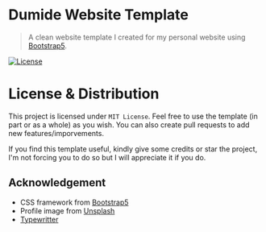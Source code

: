 # Dumide Website Template

> A clean website template I created for my personal website using [Bootstrap5](https://getbootstrap.com/).

[![License](https://badgen.net/github/license/mdauthentic/dumide)](LICENSE)

# License & Distribution

This project is licensed under `MIT License`. Feel free to use the template (in part or as a whole) as you wish. You can also create pull requests to add new features/imporvements.

If you find this template useful, kindly give some credits or star the project, I'm not forcing you to do so but I will appreciate it if you do.


## Acknowledgement

* CSS framework from [Bootstrap5](https://getbootstrap.com/)
* Profile image from [Unsplash](https://getbootstrap.com/)
* [Typewritter](https://codepen.io/gschier/pen/jkivt)
